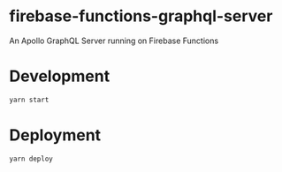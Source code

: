 # firebase-functions-graphql-server

An Apollo GraphQL Server running on Firebase Functions

# Development

```sh
yarn start
```

# Deployment

```sh
yarn deploy
```

